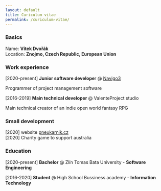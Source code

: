 ```yaml
---
layout: default
title: Curiculum vitae
permalink: /curiculum-vitae/
---
```


### Basics
Name: **Vítek Dvořák**   
Location: **Znojmo, Czech Republic, European Union**

### Work experience

[2020-present] **Junior software develope**r @ [Navigo3](https://navigo3.com)   

Programmer of project management software

[2016-2019] **Main technical developer** @ ValenteProject studio   

 Main technical creator of an indie open world fantasy RPG

### Small development
[2020] website [pneukarnik.cz](https://pneukarnik.cz)   
[2020] Charity game to support australia

### Education

[2020-present] **Bachelor** @ Zlín Tomas Bata University - **Software Engineering**

[2016-2020] **Student** @ High School Bussiness academy - **Information Technology**
